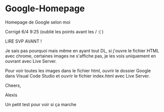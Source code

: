 # Google-Homepage
Homepage de Google selon moi

Corrigé 6/4 9:25 (oublié les points avant les / :( )

LIRE SVP AVANT ! 

Je sais pas pourquoi mais même en ayant tout DL, si j'ouvre le fichier HTML avec chrome, certaines images ne s'affiche pas, je les vois uniquement en ouvrant avec Live Server. 

Pour voir toutes les images dans le fichier html, ouvrir le dossier Google dans Visual Code Studio et ouvrir le fichier index.html avec Live Server.

Cheers,

Alexis

Un petit test pour voir si ça marche